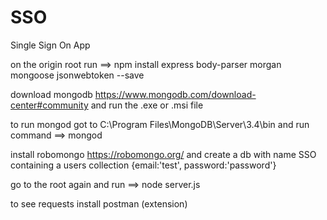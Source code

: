 # SSO
Single Sign On App

on the origin root run ==> npm install express body-parser morgan mongoose jsonwebtoken --save

download mongodb https://www.mongodb.com/download-center#community and run the .exe or .msi file

to run mongod got to C:\Program Files\MongoDB\Server\3.4\bin and run command ==> mongod

install robomongo https://robomongo.org/ and create a db with name SSO containing a users collection {email:'test', password:'password'}

go to the root again and run ==> node server.js

to see requests install postman (extension)
